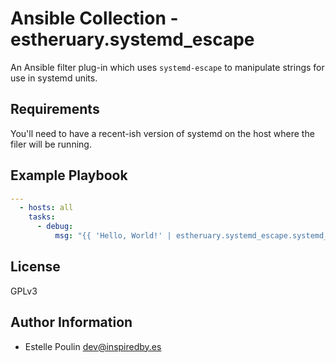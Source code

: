 # Ansible Collection - estheruary.systemd_escape

An Ansible filter plug-in which uses `systemd-escape` to manipulate strings for use in systemd units.

## Requirements

You'll need to have a recent-ish version of systemd on the host where the filer will be running.

## Example Playbook
```yaml
---
  - hosts: all
    tasks:
      - debug:
          msg: "{{ 'Hello, World!' | estheruary.systemd_escape.systemd_escape(path=True, suffix='mount' }}"
```

## License

GPLv3

## Author Information

* Estelle Poulin <dev@inspiredby.es>
